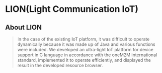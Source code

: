 # LION(Light Communication IoT)

## About LION

> In the case of the existing IoT platform, it was difficult to operate dynamically because it was made up of Java and various functions were included.
We developed an ultra-light IoT platform for device support in C language in accordance with the oneM2M international standard, implemented it to operate efficiently, and displayed the result in the developed resource browser.
